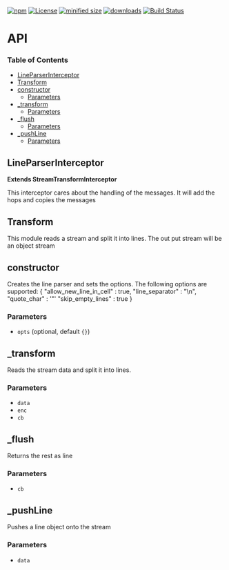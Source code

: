 [![npm](https://img.shields.io/npm/v/@kronos-integration/interceptor-line-parser.svg)](https://www.npmjs.com/package/@kronos-integration/interceptor-line-parser)
[![License](https://img.shields.io/badge/License-BSD%203--Clause-blue.svg)](https://opensource.org/licenses/BSD-3-Clause)
[![minified size](https://badgen.net/bundlephobia/min/@kronos-integration/interceptor-line-parser)](https://bundlephobia.com/result?p=@kronos-integration/interceptor-line-parser)
[![downloads](http://img.shields.io/npm/dm/@kronos-integration/interceptor-line-parser.svg?style=flat-square)](https://npmjs.org/package/@kronos-integration/interceptor-line-parser)
[![Build Status](https://img.shields.io/endpoint.svg?url=https%3A%2F%2Factions-badge.atrox.dev%2FKronos-Integration%2Finterceptor-line-parser%2Fbadge\&style=flat)](https://actions-badge.atrox.dev/Kronos-Integration/interceptor-line-parser/goto)

# API

<!-- Generated by documentation.js. Update this documentation by updating the source code. -->

### Table of Contents

*   [LineParserInterceptor](#lineparserinterceptor)
*   [Transform](#transform)
*   [constructor](#constructor)
    *   [Parameters](#parameters)
*   [\_transform](#\_transform)
    *   [Parameters](#parameters-1)
*   [\_flush](#\_flush)
    *   [Parameters](#parameters-2)
*   [\_pushLine](#\_pushline)
    *   [Parameters](#parameters-3)

## LineParserInterceptor

**Extends StreamTransformInterceptor**

This interceptor cares about the handling of the messages.
It will add the hops and copies the messages

## Transform

This module reads a stream and split it into lines.
The out put stream will be an object stream

## constructor

Creates the line parser and sets the options.
The following options are supported:
{
"allow_new_line_in_cell" : true,
"line_separator" : "\n",
"quote_char" : '"'
"skip_empty_lines" : true
}

### Parameters

*   `opts`   (optional, default `{}`)

## \_transform

Reads the stream data and split it into lines.

### Parameters

*   `data`  
*   `enc`  
*   `cb`  

## \_flush

Returns the rest as line

### Parameters

*   `cb`  

## \_pushLine

Pushes a line object onto the stream

### Parameters

*   `data`  
